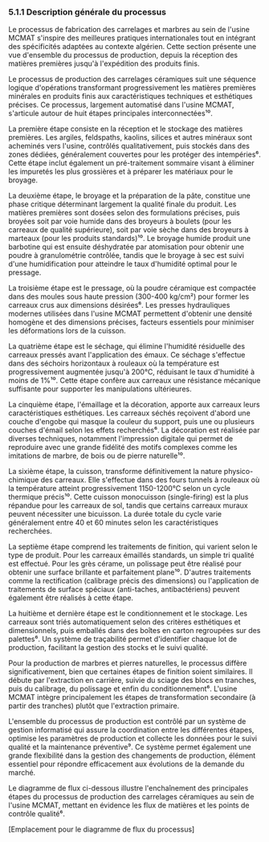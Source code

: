 ### 5.1.1 Description générale du processus

Le processus de fabrication des carrelages et marbres au sein de l'usine MCMAT s'inspire des meilleures pratiques internationales tout en intégrant des spécificités adaptées au contexte algérien. Cette section présente une vue d'ensemble du processus de production, depuis la réception des matières premières jusqu'à l'expédition des produits finis.

Le processus de production des carrelages céramiques suit une séquence logique d'opérations transformant progressivement les matières premières minérales en produits finis aux caractéristiques techniques et esthétiques précises. Ce processus, largement automatisé dans l'usine MCMAT, s'articule autour de huit étapes principales interconnectées¹⁰.

La première étape consiste en la réception et le stockage des matières premières. Les argiles, feldspaths, kaolins, silices et autres minéraux sont acheminés vers l'usine, contrôlés qualitativement, puis stockés dans des zones dédiées, généralement couvertes pour les protéger des intempéries⁶. Cette étape inclut également un pré-traitement sommaire visant à éliminer les impuretés les plus grossières et à préparer les matériaux pour le broyage.

La deuxième étape, le broyage et la préparation de la pâte, constitue une phase critique déterminant largement la qualité finale du produit. Les matières premières sont dosées selon des formulations précises, puis broyées soit par voie humide dans des broyeurs à boulets (pour les carreaux de qualité supérieure), soit par voie sèche dans des broyeurs à marteaux (pour les produits standards)¹⁰. Le broyage humide produit une barbotine qui est ensuite déshydratée par atomisation pour obtenir une poudre à granulométrie contrôlée, tandis que le broyage à sec est suivi d'une humidification pour atteindre le taux d'humidité optimal pour le pressage.

La troisième étape est le pressage, où la poudre céramique est compactée dans des moules sous haute pression (300-400 kg/cm²) pour former les carreaux crus aux dimensions désirées⁶. Les presses hydrauliques modernes utilisées dans l'usine MCMAT permettent d'obtenir une densité homogène et des dimensions précises, facteurs essentiels pour minimiser les déformations lors de la cuisson.

La quatrième étape est le séchage, qui élimine l'humidité résiduelle des carreaux pressés avant l'application des émaux. Ce séchage s'effectue dans des séchoirs horizontaux à rouleaux où la température est progressivement augmentée jusqu'à 200°C, réduisant le taux d'humidité à moins de 1%¹⁰. Cette étape confère aux carreaux une résistance mécanique suffisante pour supporter les manipulations ultérieures.

La cinquième étape, l'émaillage et la décoration, apporte aux carreaux leurs caractéristiques esthétiques. Les carreaux séchés reçoivent d'abord une couche d'engobe qui masque la couleur du support, puis une ou plusieurs couches d'émail selon les effets recherchés⁶. La décoration est réalisée par diverses techniques, notamment l'impression digitale qui permet de reproduire avec une grande fidélité des motifs complexes comme les imitations de marbre, de bois ou de pierre naturelle¹⁰.

La sixième étape, la cuisson, transforme définitivement la nature physico-chimique des carreaux. Elle s'effectue dans des fours tunnels à rouleaux où la température atteint progressivement 1150-1200°C selon un cycle thermique précis¹⁰. Cette cuisson monocuisson (single-firing) est la plus répandue pour les carreaux de sol, tandis que certains carreaux muraux peuvent nécessiter une bicuisson. La durée totale du cycle varie généralement entre 40 et 60 minutes selon les caractéristiques recherchées.

La septième étape comprend les traitements de finition, qui varient selon le type de produit. Pour les carreaux émaillés standards, un simple tri qualité est effectué. Pour les grès cérame, un polissage peut être réalisé pour obtenir une surface brillante et parfaitement plane¹⁰. D'autres traitements comme la rectification (calibrage précis des dimensions) ou l'application de traitements de surface spéciaux (anti-taches, antibactériens) peuvent également être réalisés à cette étape.

La huitième et dernière étape est le conditionnement et le stockage. Les carreaux sont triés automatiquement selon des critères esthétiques et dimensionnels, puis emballés dans des boîtes en carton regroupées sur des palettes⁶. Un système de traçabilité permet d'identifier chaque lot de production, facilitant la gestion des stocks et le suivi qualité.

Pour la production de marbres et pierres naturelles, le processus diffère significativement, bien que certaines étapes de finition soient similaires. Il débute par l'extraction en carrière, suivie du sciage des blocs en tranches, puis du calibrage, du polissage et enfin du conditionnement⁶. L'usine MCMAT intègre principalement les étapes de transformation secondaire (à partir des tranches) plutôt que l'extraction primaire.

L'ensemble du processus de production est contrôlé par un système de gestion informatisé qui assure la coordination entre les différentes étapes, optimise les paramètres de production et collecte les données pour le suivi qualité et la maintenance préventive⁹. Ce système permet également une grande flexibilité dans la gestion des changements de production, élément essentiel pour répondre efficacement aux évolutions de la demande du marché.

Le diagramme de flux ci-dessous illustre l'enchaînement des principales étapes du processus de production des carrelages céramiques au sein de l'usine MCMAT, mettant en évidence les flux de matières et les points de contrôle qualité⁶.

[Emplacement pour le diagramme de flux du processus]
